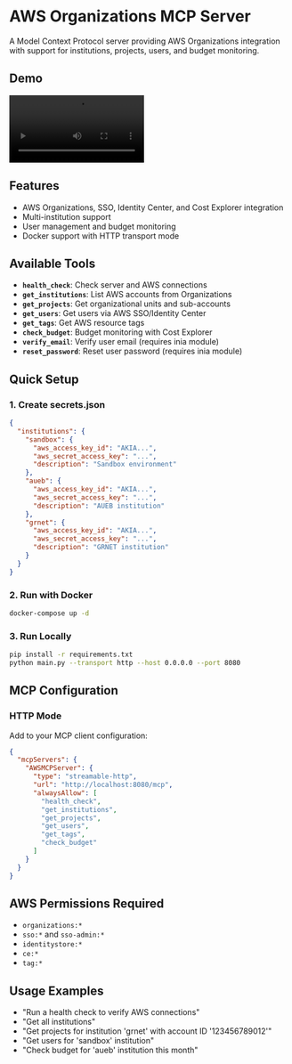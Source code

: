 # AWS Organizations MCP Server

A Model Context Protocol server providing AWS Organizations integration with support for institutions, projects, users, and budget monitoring.

## Demo

<video src="https://github.com/user-attachments/assets/e1101a25-82b5-4795-a9ee-bfe840289d3c" controls style="width: 48%; max-width: 600px;" alt="AWS Organizations MCP Server Demo">
  Your browser does not support the video tag.
</video>

## Features

- AWS Organizations, SSO, Identity Center, and Cost Explorer integration
- Multi-institution support
- User management and budget monitoring
- Docker support with HTTP transport mode

## Available Tools

- **`health_check`**: Check server and AWS connections
- **`get_institutions`**: List AWS accounts from Organizations
- **`get_projects`**: Get organizational units and sub-accounts
- **`get_users`**: Get users via AWS SSO/Identity Center
- **`get_tags`**: Get AWS resource tags
- **`check_budget`**: Budget monitoring with Cost Explorer
- **`verify_email`**: Verify user email (requires inia module)
- **`reset_password`**: Reset user password (requires inia module)

## Quick Setup

### 1. Create secrets.json

```json
{
  "institutions": {
    "sandbox": {
      "aws_access_key_id": "AKIA...",
      "aws_secret_access_key": "...",
      "description": "Sandbox environment"
    },
    "aueb": {
      "aws_access_key_id": "AKIA...",
      "aws_secret_access_key": "...",
      "description": "AUEB institution"
    },
    "grnet": {
      "aws_access_key_id": "AKIA...",
      "aws_secret_access_key": "...",
      "description": "GRNET institution"
    }
  }
}
```

### 2. Run with Docker

```bash
docker-compose up -d
```

### 3. Run Locally

```bash
pip install -r requirements.txt
python main.py --transport http --host 0.0.0.0 --port 8080
```

## MCP Configuration

### HTTP Mode

Add to your MCP client configuration:

```json
{
  "mcpServers": {
    "AWSMCPServer": {
      "type": "streamable-http",
      "url": "http://localhost:8080/mcp",
      "alwaysAllow": [
        "health_check",
        "get_institutions",
        "get_projects",
        "get_users",
        "get_tags",
        "check_budget"
      ]
    }
  }
}
```

## AWS Permissions Required

- `organizations:*`
- `sso:*` and `sso-admin:*`
- `identitystore:*`
- `ce:*`
- `tag:*`

## Usage Examples

- "Run a health check to verify AWS connections"
- "Get all institutions"
- "Get projects for institution 'grnet' with account ID '123456789012'"
- "Get users for 'sandbox' institution"
- "Check budget for 'aueb' institution this month"
